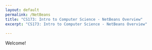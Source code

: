 ```yaml
---
layout: default
permalink: /NetBeans
title: "CS173: Intro to Computer Science - NetBeans Overview"
excerpt: "CS173: Intro to Computer Science - NetBeans Overview"
    
---
```


Welcome! 